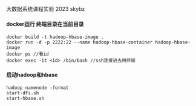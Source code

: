 大数据系统课程实验 2023
skybz 

#### docker运行 终端目录在当前目录

```shell
docker build -t hadoop-hbase-image .
docker run -d -p 2222:22 --name hadoop-hbase-container hadoop-hbase-image
docker ps //看id
docker exec -it <id> /bin/bash //ssh连接进去用终端 
```

#### 启动hadoop和hbase
```shell
hadoop namenode -format
start-dfs.sh
start-hbase.sh
```